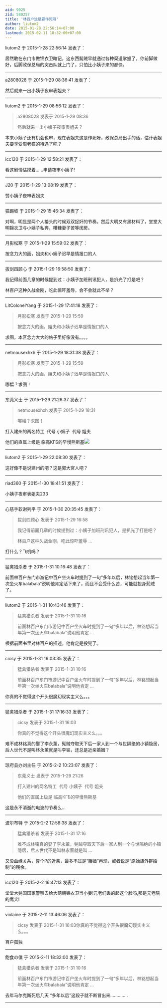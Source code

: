 ```yaml
---
aid: 9025
zid: 580257
title: '林百户这是要作死呀'
author: liutom2
date: 2015-01-28 22:56:14+07:00
lastmod: 2015-02-11 18:32:00+07:00
---
```


liutom2 于 2015-1-28 22:56:14 发表了：

居然敢在东门市做锦衣卫暗记，这东西髨贼早就通过各种渠道掌握了，你前脚做好，后脚政保总局的突击队就上门了，只怕比小姨子来的都快。

---------

a2808028 于 2015-1-29 08:36:41 发表了：

然后就来一出小姨子夜审表姐夫？

---------

liutom2 于 2015-1-29 08:56:12 发表了：

> a2808028 发表于 2015-1-29 08:36
> 
> 然后就来一出小姨子夜审表姐夫？



本来小姨子还有机会也审，现在表姐夫这是作死呀，政保总局出手的话，估计表姐夫要享受周老猫的待遇了吧？

---------

icc120 于 2015-1-29 12:58:21 发表了：

看这剧情估摸着......申请夜审小姨子!

---------

J20 于 2015-1-29 13:08:19 发表了：

赞小姨子夜审表姐夫

---------

猫踢坡 于 2015-1-29 15:46:34 发表了：

对啊，明显是两个人接头的时候双双捉奸的节奏。然后大明又有黑材料了，堂堂大明锦衣卫与小姨子私奔，糟糠妻子苦等闺房。

---------

月影松寒 于 2015-1-29 15:59:02 发表了：

按念力大的画，姐夫和小姨子迟早是情报口的人

---------

拔剑四顾心 于 2015-1-29 16:58:50 发表了：

我记得前面几章的时候提到过：小姨子加班刑讯犯人，是扒光了打是吧？

林百户这种久战金刚，吃此惊吓羞辱，会不会就此不举？

---------

LitColonelYang 于 2015-1-29 17:41:18 发表了：

> 月影松寒 发表于 2015-1-29 15:59
> 
> 按念力大的画，姐夫和小姨子迟早是情报口的人



求图，本区念力大大的帖子里好像没有。。。。

---------

netmousexhxh 于 2015-1-29 18:31:38 发表了：

> 月影松寒 发表于 2015-1-29 15:59
> 
> 按念力大的画，姐夫和小姨子迟早是情报口的人



哪幅？求图！

---------

东莞义士 于 2015-1-29 21:26:37 发表了：

> netmousexhxh 发表于 2015-1-29 18:31
> 
> 哪幅？求图！



打入建州的两名特工  代号 小姨子  代号 姐夫

他们的直属上级是 临高КГБ的早慢熊斯基![](https://mirrors.tuna.tsinghua.edu.cn/osdn/lgqm/72877/113919x99e3ijf2057bivb.jpg)

---------

liutom2 于 2015-1-29 22:08:30 发表了：

这好像不是说建州的吧？这是郭大官人吧？

---------

riad360 于 2015-1-30 18:41:51 发表了：

小姨子夜审表姐夫233

---------

心慈手软谢列平 于 2015-1-30 20:35:45 发表了：

> 拔剑四顾心 发表于 2015-1-29 16:58
> 
> 我记得前面几章的时候提到过：小姨子加班刑讯犯人，是扒光了打是吧？
> 
> 林百户这种久战金刚，吃此惊吓羞辱 ...



打什么？飞机吗？

---------

猛禽猎杀者 于 2015-1-31 10:16:48 发表了：

前面林百户东门市游记中百户坐火车时提到了一句“多年以后，林铭想起当年第一次坐火车balabala”说明他肯定活下来了，而且不会受什么苦，可能就投身髡贼了。

---------

liutom2 于 2015-1-31 10:43:46 发表了：

> 猛禽猎杀者 发表于 2015-1-31 10:16
> 
> 前面林百户东门市游记中百户坐火车时提到了一句“多年以后，林铭想起当年第一次坐火车balabala”说明他肯定 ...



根据前面书里对林百户的描述，他肯定是投髡了。

---------

cicsy 于 2015-1-31 16:03:35 发表了：

> 猛禽猎杀者 发表于 2015-1-31 10:16
> 
> 前面林百户东门市游记中百户坐火车时提到了一句“多年以后，林铭想起当年第一次坐火车balabala”说明他肯定 ...



你真的不觉得这个开头很魔幻现实主义么。。。

---------

猛禽猎杀者 于 2015-1-31 17:16:33 发表了：

> cicsy 发表于 2015-1-31 16:03
> 
> 你真的不觉得这个开头很魔幻现实主义么。。。



难不成林铭真的娶了李永薰，髡贼夺取天下后一家人到一个与世隔绝的小镇隐居，后人世代不是叫林永薰就是叫李铭，还总是近亲婚姻？

---------

琼府县办刘主任 于 2015-2-2 10:23:07 发表了：

> 东莞义士 发表于 2015-1-29 21:26
> 
> 打入建州的两名特工  代号 小姨子  代号 姐夫
> 
> 他们的直属上级是 临高КГБ的早慢熊斯基



这是永不消逝的电波的节奏么...

---------

波尔布特 于 2015-2-2 12:58:38 发表了：

> 猛禽猎杀者 发表于 2015-1-31 17:16
> 
> 难不成林铭真的娶了李永薰，髡贼夺取天下后一家人到一个与世隔绝的小镇隐居，后人世代不是叫林永薰就是叫 ...



又没血缘关系，算个P的近亲，最多不过是“媵嫱”再现，或者说是“原始族外群婚制”的残余。

---------

icc120 于 2015-2-2 16:47:13 发表了：

堂堂大髡国国家警察去给大萌朝锦衣卫当小妾!元老们丢的起这个脸吗,那是元老院的鹰犬!

---------

violaine 于 2015-2-11 13:46:06 发表了：

> cicsy 发表于 2015-1-31 16:03你真的不觉得这个开头很魔幻现实主义么。。。



百户孤独

---------

飽食の僕 于 2015-2-11 18:32:00 发表了：

> 猛禽猎杀者 发表于 2015-1-31 10:16
> 
> 前面林百户东门市游记中百户坐火车时提到了一句“多年以后，林铭想起当年第一次坐火车balabala”说明他肯定 ...



去年马尔克斯死后几天 “多年以后”这段子就不断冒出来..............

---------

